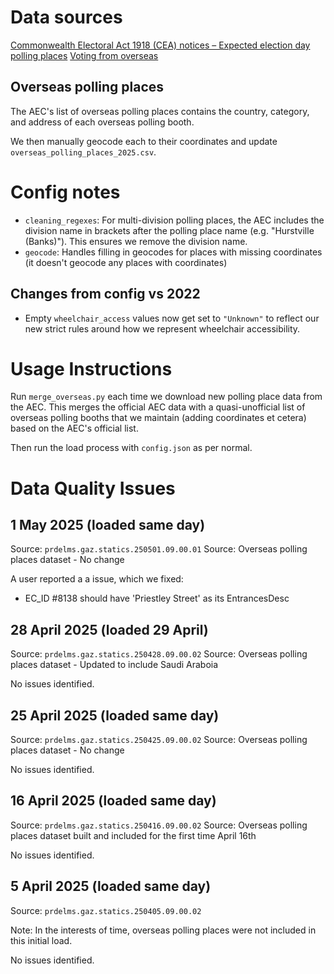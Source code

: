 # Data sources

[Commonwealth Electoral Act 1918 (CEA) notices – Expected election day polling places](https://www.aec.gov.au/about_aec/cea-notices/election-pp.htm)
[Voting from overseas](https://www.aec.gov.au/election/overseas.htm)

## Overseas polling places

The AEC's list of overseas polling places contains the country, category, and address of each overseas polling booth.

We then manually geocode each to their coordinates and update `overseas_polling_places_2025.csv`.

# Config notes

- `cleaning_regexes`: For multi-division polling places, the AEC includes the division name in brackets after the polling place name (e.g. "Hurstville (Banks)"). This ensures we remove the division name.
- `geocode`: Handles filling in geocodes for places with missing coordinates (it doesn't geocode any places with coordinates)

## Changes from config vs 2022

- Empty `wheelchair_access` values now get set to `"Unknown"` to reflect our new strict rules around how we represent wheelchair accessibility.

# Usage Instructions

Run `merge_overseas.py` each time we download new polling place data from the AEC. This merges the official AEC data with a quasi-unofficial list of overseas polling booths that we maintain (adding coordinates et cetera) based on the AEC's official list.

Then run the load process with `config.json` as per normal.

# Data Quality Issues

## 1 May 2025 (loaded same day)

Source: `prdelms.gaz.statics.250501.09.00.01`
Source: Overseas polling places dataset - No change

A user reported a a issue, which we fixed:

- EC_ID #8138 should have 'Priestley Street' as its EntrancesDesc

## 28 April 2025 (loaded 29 April)

Source: `prdelms.gaz.statics.250428.09.00.02`
Source: Overseas polling places dataset - Updated to include Saudi Araboia

No issues identified.

## 25 April 2025 (loaded same day)

Source: `prdelms.gaz.statics.250425.09.00.02`
Source: Overseas polling places dataset - No change

No issues identified.

## 16 April 2025 (loaded same day)

Source: `prdelms.gaz.statics.250416.09.00.02`
Source: Overseas polling places dataset built and included for the first time April 16th

No issues identified.

## 5 April 2025 (loaded same day)

Source: `prdelms.gaz.statics.250405.09.00.02`

Note: In the interests of time, overseas polling places were not included in this initial load.

No issues identified.